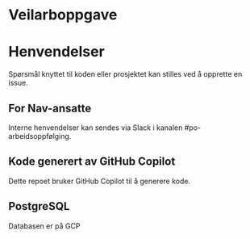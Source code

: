 Veilarboppgave
==============

# Henvendelser

Spørsmål knyttet til koden eller prosjektet kan stilles ved å opprette en issue.

## For Nav-ansatte

Interne henvendelser kan sendes via Slack i kanalen #po-arbeidsoppfølging.

## Kode generert av GitHub Copilot

Dette repoet bruker GitHub Copilot til å generere kode.

## PostgreSQL

Databasen er på GCP

